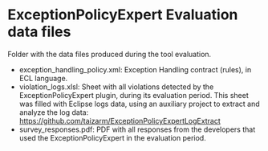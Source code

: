 # ExceptionPolicyExpert Evaluation data files
Folder with the data files produced during the tool evaluation.

* exception_handling_policy.xml: Exception Handling contract (rules), in ECL language.
* violation_logs.xlsl: Sheet with all violations detected by the ExceptionPolicyExpert plugin, during its evaluation period. This sheet was filled with Eclipse logs data, using an auxiliary project to extract and analyze the log data: https://github.com/taizarm/ExceptionPolicyExpertLogExtract
* survey_responses.pdf: PDF with all responses from the developers that used the ExceptionPolicyExpert in the evaluation period.
